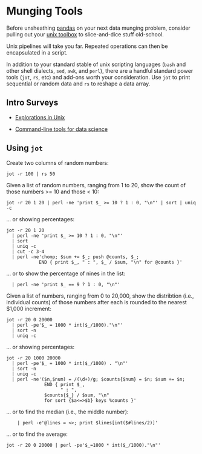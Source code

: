 # Munging Tools

Before unsheathing [pandas](http://pandas.pydata.org/) on your next data munging problem, consider pulling out your [unix toolbox](http://joyrexus.spc.uchicago.edu/public/reference/oreilly/unix/index.htm) to slice-and-dice stuff old-school.

Unix pipelines will take you far.  Repeated operations can then be encapsulated in a script.

In addition to your standard stable of unix scripting languages (`bash` and
other shell dialects, `sed`, `awk`, and `perl`), there are a handful standard
power tools (`jot`, `rs`, etc) and add-ons worth your consideration.  Use `jot` to print sequential or random data and `rs` to reshape a data array.


## Intro Surveys

* [Explorations in Unix](http://www.drbunsen.org/explorations-in-unix/) 

* [Command-line tools for data science](http://jeroenjanssens.com/2013/09/19/seven-command-line-tools-for-data-science.html)


## Using `jot`

Create two columns of random numbers:

    jot -r 100 | rs 50

Given a list of random numbers, ranging from 1 to 20, show the count
of those numbers >= 10 and those < 10:

    jot -r 20 1 20 | perl -ne 'print $_ >= 10 ? 1 : 0, "\n"' | sort | uniq -c

... or showing percentages:

    jot -r 20 1 20 
      | perl -ne 'print $_ >= 10 ? 1 : 0, "\n"' 
      | sort 
      | uniq -c 
      | cut -c 3-4 
      | perl -ne'chomp; $sum += $_; push @counts, $_; 
                END { print $_, " : ", $_ / $sum, "\n" for @counts }'

... or to show the percentage of nines in the list:

      | perl -ne 'print $_ == 9 ? 1 : 0, "\n"' 

Given a list of numbers, ranging from 0 to 20,000, show the distribtion (i.e., 
individual counts) of those numbers after each is rounded to the nearest 
$1,000 increment:

    jot -r 20 0 20000 
      | perl -pe'$_ = 1000 * int($_/1000)."\n"' 
      | sort -n 
      | uniq -c

... or showing percentages:

    jot -r 20 1000 20000 
      | perl -pe'$_ = 1000 * int($_/1000) . "\n"' 
      | sort -n
      | uniq -c 
      | perl -ne'($n,$num) = /(\d+)/g; $counts{$num} = $n; $sum += $n; 
                  END { print $_, 
                        " : ", 
                  $counts{$_} / $sum, "\n" 
                  for sort {$a<=>$b} keys %counts }'

... or to find the median (i.e., the middle number):

	    | perl -e'@lines = <>; print $lines[int($#lines/2)]'

... or to find the average:

    jot -r 20 0 20000 | perl -pe'$_=1000 * int($_/1000)."\n"'

